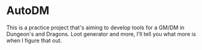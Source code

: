 # AutoDM
This is a practice project that's aiming to develop tools for a GM/DM in Dungeon's and Dragons. Loot generator and more, I'll tell you what more is when I figure that out.
